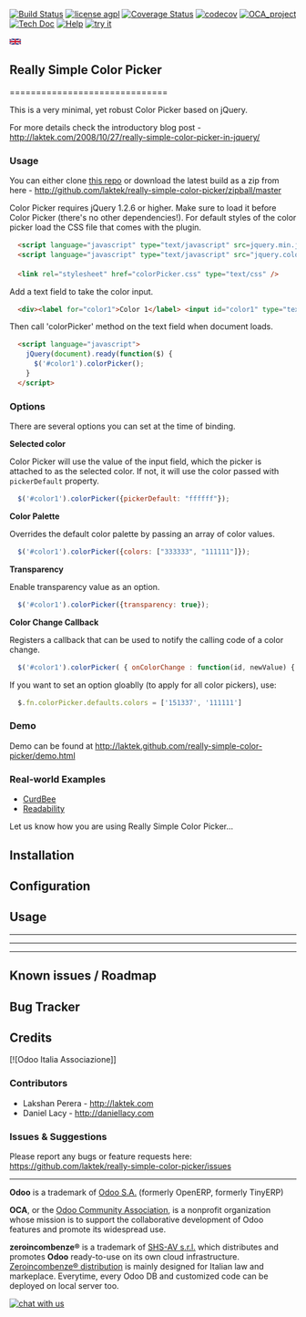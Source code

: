 [![Build Status](https://travis-ci.org/zeroincombenze/really-simple-color-picker.svg?branch=8.0)](https://travis-ci.org/zeroincombenze/really-simple-color-picker)
[![license agpl](https://img.shields.io/badge/licence-AGPL--3-blue.svg)](http://www.gnu.org/licenses/agpl-3.0.html)
[![Coverage Status](https://coveralls.io/repos/github/zeroincombenze/really-simple-color-picker/badge.svg?branch=8.0)](https://coveralls.io/github/zeroincombenze/really-simple-color-picker?branch=8.0)
[![codecov](https://codecov.io/gh/zeroincombenze/really-simple-color-picker/branch/8.0/graph/badge.svg)](https://codecov.io/gh/zeroincombenze/really-simple-color-picker/branch/8.0)
[![OCA_project](http://www.zeroincombenze.it/wp-content/uploads/ci-ct/prd/button-oca-8.svg)](https://github.com/OCA/really-simple-color-picker/tree/8.0)
[![Tech Doc](http://www.zeroincombenze.it/wp-content/uploads/ci-ct/prd/button-docs-8.svg)](http://wiki.zeroincombenze.org/en/Odoo/8.0/dev)
[![Help](http://www.zeroincombenze.it/wp-content/uploads/ci-ct/prd/button-help-8.svg)](http://wiki.zeroincombenze.org/en/Odoo/8.0/man/)
[![try it](http://www.zeroincombenze.it/wp-content/uploads/ci-ct/prd/button-try-it-8.svg)](http://erp8.zeroincombenze.it)


[![en](https://github.com/zeroincombenze/grymb/blob/master/flags/en_US.png)](https://www.facebook.com/groups/openerp.italia/)

## Really Simple Color Picker 
==============================

This is a very minimal, yet robust Color Picker based on jQuery.

For more details check the introductory blog post - http://laktek.com/2008/10/27/really-simple-color-picker-in-jquery/

### Usage 

You can either clone [this repo](https://github.com/laktek/really-simple-color-picker) or download the latest build as a zip from here - http://github.com/laktek/really-simple-color-picker/zipball/master

Color Picker requires jQuery 1.2.6 or higher. Make sure to load it before Color Picker (there's no other dependencies!). 
For default styles of the color picker load the CSS file that comes with the plugin.

  ```html
    <script language="javascript" type="text/javascript" src=jquery.min.js"></script>
    <script language="javascript" type="text/javascript" src="jquery.colorPicker.min.js"/></script>

    <link rel="stylesheet" href="colorPicker.css" type="text/css" />
  ```

Add a text field to take the color input.

  ```html
    <div><label for="color1">Color 1</label> <input id="color1" type="text" name="color1" value="#333399" /></div>
  ```

Then call 'colorPicker' method on the text field when document loads.

  ```html
    <script language="javascript">
      jQuery(document).ready(function($) {
        $('#color1').colorPicker();
      }
    </script>
  ```

### Options

There are several options you can set at the time of binding. 

**Selected color**

Color Picker will use the value of the input field, which the picker is attached to as the selected color. If not, it will use the color passed with `pickerDefault` property.

  ```javascript
    $('#color1').colorPicker({pickerDefault: "ffffff"});
  ```

**Color Palette**

Overrides the default color palette by passing an array of color values.

  ```javascript
    $('#color1').colorPicker({colors: ["333333", "111111"]});
  ```

**Transparency**

Enable transparency value as an option.

  ```javascript
    $('#color1').colorPicker({transparency: true});
  ```

**Color Change Callback**

Registers a callback that can be used to notify the calling code of a color change.

  ```javascript
    $('#color1').colorPicker( { onColorChange : function(id, newValue) { console.log("ID: " + id + " has been changed to " + newValue); } } );
  ```

If you want to set an option gloablly (to apply for all color pickers), use:

  ```javascript
    $.fn.colorPicker.defaults.colors = ['151337', '111111']
  ```
### Demo

Demo can be found at http://laktek.github.com/really-simple-color-picker/demo.html

### Real-world Examples

* [CurdBee](http://demo.curdbee.com/settings/branding)
* [Readability](https://www.readability.com/publishers/tools)

Let us know how you are using Really Simple Color Picker...

Installation
------------




Configuration
-------------




Usage
-----

-----

-----

-----

Known issues / Roadmap
----------------------




Bug Tracker
-----------




Credits
-------




[![Odoo Italia Associazione]]




### Contributors





* Lakshan Perera - http://laktek.com
* Daniel Lacy  - http://daniellacy.com

### Issues & Suggestions

Please report any bugs or feature requests here:
https://github.com/laktek/really-simple-color-picker/issues

[//]: # (copyright)

----

**Odoo** is a trademark of [Odoo S.A.](https://www.odoo.com/) (formerly OpenERP, formerly TinyERP)

**OCA**, or the [Odoo Community Association](http://odoo-community.org/), is a nonprofit organization whose
mission is to support the collaborative development of Odoo features and
promote its widespread use.

**zeroincombenze®** is a trademark of [SHS-AV s.r.l.](http://www.shs-av.com/)
which distributes and promotes **Odoo** ready-to-use on its own cloud infrastructure.
[Zeroincombenze® distribution](http://wiki.zeroincombenze.org/en/Odoo)
is mainly designed for Italian law and markeplace.
Everytime, every Odoo DB and customized code can be deployed on local server too.

[//]: # (end copyright)

[//]: # (addons)

[//]: # (end addons)

[![chat with us](https://www.shs-av.com/wp-content/chat_with_us.gif)](https://tawk.to/85d4f6e06e68dd4e358797643fe5ee67540e408b)
